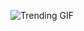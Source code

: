 ![Trending GIF](https://media2.giphy.com/media/v1.Y2lkPThiYjIxNzcydm1tOXQzZmR6MTVua3ZwZGFjem1wdGU0b256dGkyN24zZnd3cmJ5eCZlcD12MV9naWZzX3NlYXJjaCZjdD1n/GfLyPobJEnWDBJOhye/giphy.gif)
